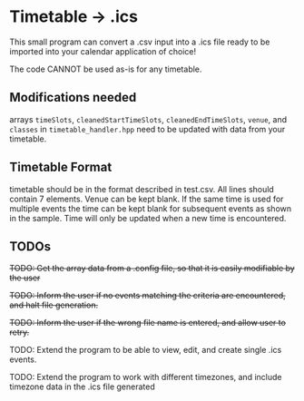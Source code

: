 # Timetable -> .ics

This small program can convert a .csv input into a .ics file ready to be imported into your calendar application of choice!

The code CANNOT be used as-is for any timetable.

## Modifications needed

arrays `timeSlots`, `cleanedStartTimeSlots`, `cleanedEndTimeSlots`, `venue`, and `classes` in `timetable_handler.hpp` need to be updated with data from your timetable.


## Timetable Format

timetable should be in the format described in test.csv. All lines should contain 7 elements. Venue can be kept blank. If the same time is used for multiple events the time can be kept blank for subsequent events as shown in the sample. Time will only be updated when a new time is encountered.

## TODOs


~~TODO: Get the array data from a .config file, so that it is easily modifiable by the user~~

~~TODO: Inform the user if no events matching the criteria are encountered, and halt file generation.~~

~~TODO: Inform the user if the wrong file name is entered, and allow user to retry.~~

TODO: Extend the program to be able to view, edit, and create single .ics events.

TODO: Extend the program to work with different timezones, and include timezone data in the .ics file generated
